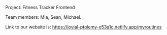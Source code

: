 Project: Fitness Tracker Frontend

Team members: Mia, Sean, Michael.

Link to our website is: https://jovial-ptolemy-e53a1c.netlify.app/myroutines

